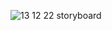 
![13 12 22 storyboard](https://user-images.githubusercontent.com/116265979/207302474-ac0ef65c-9dab-4320-9fec-a3e25fe8e830.jpg)
